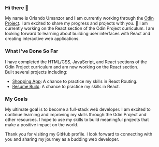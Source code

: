 ### Hi there 👋
My name is Orlando Umanzor and I am currently working through the [Odin Project](https://theodinproject.com). I am excited to share my progress and projects with you.
🔭 I am currently working on the React section of the Odin Project curriculum. I am looking forward to learning about building user interfaces with React and creating interactive web applications.

### What I've Done So Far
I have completed the HTML/CSS, JavaScript, and React sections of the Odin Project curriculum and am now working on the React section.   
Built several projects including:
- [Shopping App](https://orlandou.github.io/shopping-cart-project/): A chance to practice my skills in React Routing.
- [Resume Build](https://orlandou.github.io/cv-project/): A chance to practice my skills in React.

### My Goals
My ultimate goal is to become a full-stack web developer. I am excited to continue learning and improving my skills through the Odin Project and other resources. I hope to use my skills to build meaningful projects that make a positive impact on the world.

Thank you for visiting my GitHub profile. I look forward to connecting with you and sharing my journey as a budding web developer.

<!--
**OrlandoU/OrlandoU** is a ✨ _special_ ✨ repository because its `README.md` (this file) appears on your GitHub profile.

Here are some ideas to get you started:


- 🌱 I’m currently learning ...
- 👯 I’m looking to collaborate on ...
- 🤔 I’m looking for help with ...
- 💬 Ask me about ...
- 📫 How to reach me: ...
- 😄 Pronouns: ...
- ⚡ Fun fact: ...
-->
